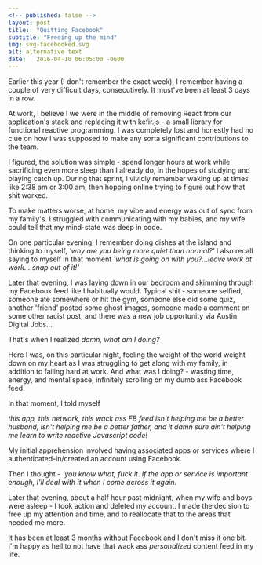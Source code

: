 ```yaml
---
<!-- published: false -->
layout: post
title:  "Quitting Facebook"
subtitle: "Freeing up the mind"
img: svg-facebooked.svg
alt: alternative text
date:   2016-04-10 06:05:00 -0600
---
```


Earlier this year (I don't remember the exact week), I remember having a couple of very difficult days, consecutively. It must've been at least 3 days in a row.

At work, I believe I we were in the middle of removing React from our application's stack and replacing it with kefir.js - a small library for functional reactive programming. I was completely lost and honestly had no clue on how I was supposed to make any sorta significant contributions to the team.

I figured, the solution was simple - spend longer hours at work while sacrificing even more sleep than I already do, in the hopes of studying and playing catch up. During that sprint, I vividly remember waking up at times like 2:38 am or 3:00 am, then hopping online trying to figure out how that shit worked.

To make matters worse, at home, my vibe and energy was out of sync from my family's. I struggled with communicating with my babies, and my wife could tell that my mind-state was deep in code. 

On one particular evening, I remember doing dishes at the island and thinking to myself, *'why are you being more quiet than normal?'* I also recall saying to myself in that moment *'what is going on with you?...leave work at work... snap out of it!'*

Later that evening, I was laying down in our bedroom and skimming through my Facebook feed like I habitually would. Typical shit - someone selfied, someone ate somewhere or hit the gym, someone else did some quiz, another 'friend' posted some ghost images, someone made a comment on some other racist post, and there was a new job opportunity via Austin Digital Jobs... 

That's when I realized *damn, what am I doing?*

Here I was, on this particular night, feeling the weight of the world weight down on my heart as I was struggling to get along with my family, in addition to failing hard at work. And what was I doing? - wasting time, energy, and mental space, infinitely scrolling on my dumb ass Facebook feed.

In that moment, I told myself 

*this app, this network, this wack ass FB feed isn't helping me be a better husband, isn't helping me be a better father, and it damn sure ain't helping me learn to write reactive Javascript code!*

My initial apprehension involved having associated apps or services where I authenticated-in/created an account using Facebook.

Then I thought - *'you know what, fuck it. If the app or service is important enough, I'll deal with it when I come across it again.*

Later that evening, about a half hour past midnight, when my wife and boys were asleep - I took action and deleted my account. I made the decision to free up my attention and time, and to reallocate that to the areas that needed me more.

It has been at least 3 months without Facebook and I don't miss it one bit. I'm happy as hell to not have that wack ass *personalized* content feed in my life.


